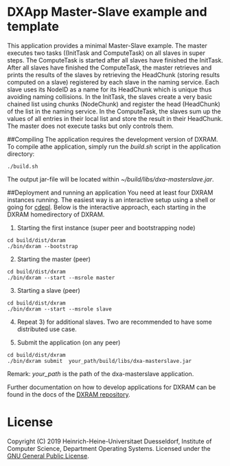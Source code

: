 # DXApp Master-Slave example and template
This application provides a minimal Master-Slave example. The master executes two tasks ((InitTask and ComputeTask) on
all slaves in super steps. The ComputeTask is started after all slaves have finished the InitTask. After all slaves
have finished the ComputeTask, the master retrieves and prints the results of the slaves by retrieving the HeadChunk
(storing results computed on a slave) registered by each slave in the naming service. Each slave uses its NodeID as
a name for its HeadChunk which is unique thus avoiding naming collisions. In the InitTask, the slaves create a very
basic chained list using chunks (NodeChunk) and register the head (HeadChunk) of the list in the naming service.
In the ComputeTask, the slaves sum up the values of all entries in their local list and store the result in their
HeadChunk. The master does not execute tasks but only controls them.

##Compiling
The application requires the development version of DXRAM. To compile athe application, simply run the *build.sh* script
in the application directory:
```
./build.sh
```
The output jar-file will be located within *~/build/libs/dxa-masterslave.jar*.

##Deployment and running an application
You need at least four DXRAM instances running. The easiest way is an interactive setup using a shell or going for
[cdepl](https://github.com/hhu-bsinfo/cdepl). Below is the interactive approach, each starting in the DXRAM homedirectory
of DXRAM.
1) Starting the first instance (super peer and bootstrapping node)
```
cd build/dist/dxram
./bin/dxram --bootstrap
```

2) Starting the master (peer)
```
cd build/dist/dxram
./bin/dxram --start --msrole master
```

3) Starting a slave (peer)
```
cd build/dist/dxram
./bin/dxram --start --msrole slave
```

4) Repeat 3) for additional slaves. Two are recommended to have some distributed use case.

5) Submit the application (on any peer)
```
cd build/dist/dxram
./bin/dxram submit  your_path/build/libs/dxa-masterslave.jar
```

Remark: *your_path* is the path of the dxa-masterslave application.

Further documentation on how to develop applications for DXRAM can be
found in the docs of the [DXRAM repository](https://github.com/hhu-bsinfo/dxram/).

# License
Copyright (C) 2019 Heinrich-Heine-Universitaet Duesseldorf, Institute of Computer Science, Department Operating Systems.
Licensed under the [GNU General Public License](LICENSE.md).
